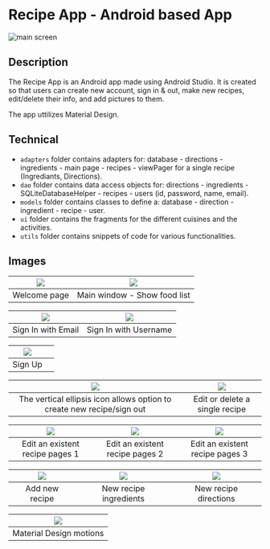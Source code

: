 # Recipe App - Android based App

![main screen](https://github.com/bouchaib-massioui/FoodRecipes/blob/main/for_readme/food_recipes_icon.png)

## Description

The Recipe App is an Android app made using Android Studio. It is created so that users can create new account, sign in & out, make new recipes, edit/delete their info, and add pictures to them. 

The app uttilizes Material Design.

## Technical 
- `adapters` folder contains adapters for: database - directions - ingredients - main page - recipes - viewPager for a single recipe (Ingrediants, Directions). 
- `dao` folder contains data access objects for: directions - ingredients - SQLiteDatabaseHelper - recipes - users (id, password, name, email). 
- `models` folder contains classes to define a: database - direction - ingredient - recipe - user.
- `ui` folder contains the fragments for the different cuisines and the activities.
- `utils` folder contains snippets of code for various functionalities.

## Images
| ![](https://github.com/bouchaib-massioui/FoodRecipes/blob/main/for_readme/welcome.png) | ![](https://github.com/bouchaib-massioui/FoodRecipes/blob/main/for_readme/food_overview.jpg) |
|:---:|:---:|
| Welcome page  | Main window - Show food list |

| ![](https://github.com/bouchaib-massioui/FoodRecipes/blob/main/for_readme/signin_with_email.jpg) | ![](https://github.com/bouchaib-massioui/FoodRecipes/blob/main/for_readme/signin_with_username.jpg) |
|:---:|:---:|
| Sign In with Email | Sign In with Username |

| ![](https://github.com/bouchaib-massioui/FoodRecipes/blob/main/for_readme/signup.jpg) | |
|:---:|:---:|
| Sign Up | |


| ![](https://github.com/aza0092/Cooking-Recipe-Android-App/blob/master/media/add%20new%20rcipe%20or%20sign%20out.png) | ![](https://github.com/aza0092/Cooking-Recipe-Android-App/blob/master/media/edit-delete.png) |
|:---:|:---:|
| The vertical ellipsis icon allows option to create new recipe/sign out | Edit or delete a single recipe |

| ![](https://github.com/aza0092/Cooking-Recipe-Android-App/blob/master/media/edit%20rec.png) | ![](https://github.com/aza0092/Cooking-Recipe-Android-App/blob/master/media/edit%20ing%20or%20add%20new.png) | ![](https://github.com/aza0092/Cooking-Recipe-Android-App/blob/master/media/edit%20new%20descr.png) |
|:---:|:---:|:---:|
| Edit an existent recipe pages 1| Edit an existent recipe pages 2| Edit an existent recipe pages 3|

| ![](https://github.com/aza0092/Cooking-Recipe-Android-App/blob/master/media/new%20recipe%20new%20descri%20plus%20image.png) | ![](https://github.com/aza0092/Cooking-Recipe-Android-App/blob/master/media/new%20rec%20added.png) | ![](https://github.com/aza0092/Cooking-Recipe-Android-App/blob/master/media/new%20rec%20dir.png) |
|:---:|:---:|:---:|
| Add new recipe| New recipe ingredients| New recipe directions|

| ![](https://github.com/aza0092/Cooking-Recipe-Android-App/blob/master/media/material%20design.gif) |
|:---:|
| Material Design motions |